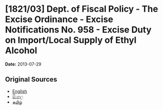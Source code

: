 # [1821/03] Dept. of Fiscal Policy - The Excise Ordinance - Excise Notifications No. 958 - Excise Duty on Import/Local Supply of Ethyl Alcohol

**Date:** 2013-07-29

## Original Sources

- [English](https://documents.gov.lk/view/extra-gazettes/2013/7/1821-03_E.pdf)
- [සිංහල](https://documents.gov.lk/view/extra-gazettes/2013/7/1821-03_S.pdf)
- [தமிழ்](https://documents.gov.lk/view/extra-gazettes/2013/7/1821-03_T.pdf)
